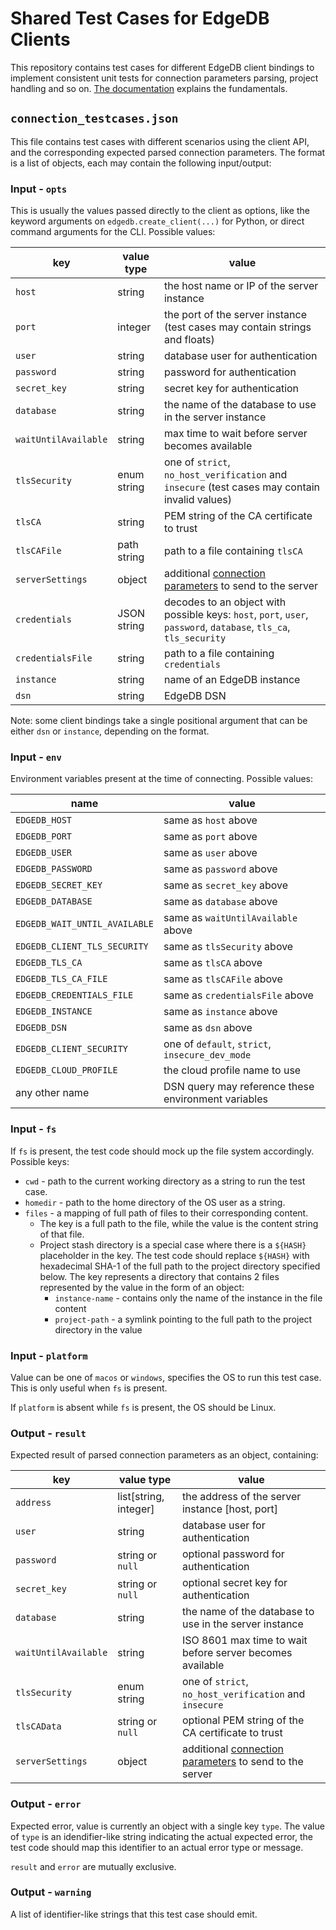 # Shared Test Cases for EdgeDB Clients

This repository contains test cases for different EdgeDB client bindings
to implement consistent unit tests for connection parameters parsing,
project handling and so on. [The documentation](
https://www.edgedb.com/docs/reference/connection) explains the fundamentals.

## `connection_testcases.json`

This file contains test cases with different scenarios using the client API,
and the corresponding expected parsed connection parameters. The format is
a list of objects, each may contain the following input/output:

### Input - `opts`

This is usually the values passed directly to the client as options,
like the keyword arguments on `edgedb.create_client(...)` for Python,
or direct command arguments for the CLI. Possible values:

| key                  | value type  | value                                                                                                                                               |
|----------------------|-------------|-----------------------------------------------------------------------------------------------------------------------------------------------------|
| `host`               | string      | the host name or IP of the server instance                                                                                                          |
| `port`               | integer     | the port of the server instance (test cases may contain strings and floats)                                                                         |
| `user`               | string      | database user for authentication                                                                                                                    |
| `password`           | string      | password for authentication                                                                                                                         |
| `secret_key`         | string      | secret key for authentication                                                                                                                       |
| `database`           | string      | the name of the database to use in the server instance                                                                                              |
| `waitUntilAvailable` | string      | max time to wait before server becomes available                                                                                                    |
| `tlsSecurity`        | enum string | one of `strict`, `no_host_verification` and `insecure` (test cases may contain invalid values)                                                      |
| `tlsCA`              | string      | PEM string of the CA certificate to trust                                                                                                           |
| `tlsCAFile`          | path string | path to a file containing `tlsCA`                                                                                                                   |
| `serverSettings`     | object      | additional [connection parameters](https://www.edgedb.com/docs/reference/protocol/messages#ref-protocol-msg-client-handshake) to send to the server |
| `credentials`        | JSON string | decodes to an object with possible keys: `host`, `port`, `user`, `password`, `database`, `tls_ca`, `tls_security`                                   |
| `credentialsFile`    | string      | path to a file containing `credentials`                                                                                                             |
| `instance`           | string      | name of an EdgeDB instance                                                                                                                          |
| `dsn`                | string      | EdgeDB DSN                                                                                                                                          |

Note: some client bindings take a single positional argument
that can be either `dsn` or `instance`, depending on the format.

### Input - `env`

Environment variables present at the time of connecting. Possible values:

| name                          | value                                               |
|-------------------------------|-----------------------------------------------------|
| `EDGEDB_HOST`                 | same as `host` above                                |
| `EDGEDB_PORT`                 | same as `port` above                                |
| `EDGEDB_USER`                 | same as `user` above                                |
| `EDGEDB_PASSWORD`             | same as `password` above                            |
| `EDGEDB_SECRET_KEY`           | same as `secret_key` above                          |
| `EDGEDB_DATABASE`             | same as `database` above                            |
| `EDGEDB_WAIT_UNTIL_AVAILABLE` | same as `waitUntilAvailable` above                  |
| `EDGEDB_CLIENT_TLS_SECURITY`  | same as `tlsSecurity` above                         |
| `EDGEDB_TLS_CA`               | same as `tlsCA` above                               |
| `EDGEDB_TLS_CA_FILE`          | same as `tlsCAFile` above                           |
| `EDGEDB_CREDENTIALS_FILE`     | same as `credentialsFile` above                     |
| `EDGEDB_INSTANCE`             | same as `instance` above                            |
| `EDGEDB_DSN`                  | same as `dsn` above                                 |
| `EDGEDB_CLIENT_SECURITY`      | one of `default`, `strict`, `insecure_dev_mode`     |
| `EDGEDB_CLOUD_PROFILE`        | the cloud profile name to use                       |
| any other name                | DSN query may reference these environment variables |

### Input - `fs`

If `fs` is present, the test code should mock up the file system accordingly. Possible keys:

* `cwd` - path to the current working directory as a string to run the test case.
* `homedir` - path to the home directory of the OS user as a string.
* `files` - a mapping of full path of files to their corresponding content.
   * The key is a full path to the file, while the value is the content string of that file.
   * Project stash directory is a special case where there is a `${HASH}` placeholder in the key.
     The test code should replace `${HASH}` with hexadecimal SHA-1 of the full path to the
     project directory specified below. The key represents a directory that contains 2 files
     represented by the value in the form of an object:
      * `instance-name` - contains only the name of the instance in the file content
      * `project-path` - a symlink pointing to the full path to the project directory in the value

### Input - `platform`

Value can be one of `macos` or `windows`, specifies the OS to run this test case.
This is only useful when `fs` is present.

If `platform` is absent while `fs` is present, the OS should be Linux.

### Output - `result`

Expected result of parsed connection parameters as an object, containing:

| key                  | value type            | value                                                                                                                                               |
|----------------------|-----------------------|-----------------------------------------------------------------------------------------------------------------------------------------------------|
| `address`            | list[string, integer] | the address of the server instance [host, port]                                                                                                     |
| `user`               | string                | database user for authentication                                                                                                                    |
| `password`           | string or `null`      | optional password for authentication                                                                                                                |
| `secret_key`         | string or `null`      | optional secret key for authentication                                                                                                              |
| `database`           | string                | the name of the database to use in the server instance                                                                                              |
| `waitUntilAvailable` | string                | ISO 8601 max time to wait before server becomes available                                                                                           |
| `tlsSecurity`        | enum string           | one of `strict`, `no_host_verification` and `insecure`                                                                                              |
| `tlsCAData`          | string or `null`      | optional PEM string of the CA certificate to trust                                                                                                  |
| `serverSettings`     | object                | additional [connection parameters](https://www.edgedb.com/docs/reference/protocol/messages#ref-protocol-msg-client-handshake) to send to the server |

### Output - `error`

Expected error, value is currently an object with a single key `type`.
The value of `type` is an idendifier-like string indicating the actual
expected error, the test code should map this identifier to an actual
error type or message.

`result` and `error` are mutually exclusive.

### Output - `warning`

A list of identifier-like strings that this test case should emit.
